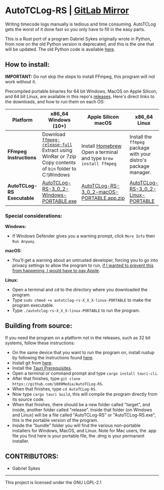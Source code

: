 # AutoTCLog-RS | [GitLab Mirror](https://gitlab.com/1009media/autotclog-rs)
Writing timecode logs manually is tedious and time consuming. AutoTCLog gets the worst of it done fast so you only have to fill in the easy parts.

This is a Rust port of a program Gabriel Sykes originally wrote in Python, from now on the old Python version is deprecated, and this is the one that will be updated. The old Python code is available [here](https://github.com/sykesgabri/AutoTCLog).

## How to install:

**IMPORTANT:** Do not skip the steps to install FFmpeg, this program will not work without it.

Precompiled portable binaries for 64 bit Windows, MacOS on Apple Silicon, and 64 bit Linux, are available in this repo's [releases](https://github.com/sykesgabri/AutoTCLog-RS/releases). Here's direct links to the downloads, and how to run them on each OS:

| Platform                    | x86_64 Windows (10+)                                                                                                                                 | Apple Silicon macOS                                                                                                                                      | x86_64 Linux                                                                                                                             |
|-----------------------------|------------------------------------------------------------------------------------------------------------------------------------------------------|----------------------------------------------------------------------------------------------------------------------------------------------------------|------------------------------------------------------------------------------------------------------------------------------------------|
| **FFmpeg Instructions**     | Download [`ffmpeg-release-full`](https://www.gyan.dev/ffmpeg/builds)<br>Extract using WinRar or 7zip<br>Copy contents of `bin` folder to C:\Windows  | Install [Homebrew](https://brew.sh)<br>Open a terminal and type `brew install ffmpeg`                                                                    | Install the `ffmpeg` package with your distro's package manager.                                                                         |
| **AutoTCLog-RS Executable** | [AutoTCLog-RS-3_0_2-Windows-PORTABLE.exe](https://github.com/1009Media/AutoTCLog-RS/releases/download/3.0.2/AutoTCLog-RS-3_0_2-Windows-PORTABLE.exe) | [AutoTCLog-RS-3_0_2-macOS-PORTABLE.app.zip](https://github.com/1009Media/AutoTCLog-RS/releases/download/3.0.2/AutoTCLog-RS-3_0_2-macOS-PORTABLE.app.zip) | [AutoTCLog-RS-3_0_2-Linux-PORTABLE](https://github.com/1009Media/AutoTCLog-RS/releases/download/3.0.2/AutoTCLog-RS-3_0_2-Linux-PORTABLE) |

### Special considerations:

**Windows:**

- If Windows Defender gives you a warning prompt, click `More Info` then `Run Anyway`.

**macOS:**

- You'll get a warning about an untrusted developer, forcing you to go into privacy settings to allow the program to run, [if I wanted to prevent this from happening, I would have to pay Apple](https://developer.apple.com/support/compare-memberships/).

**Linux:**

- Open a terminal and cd to the directory where you downloaded the program.
- Type `sudo chmod +x autotclog-rs-X_X_X-linux-PORTABLE` to make the program executable.
- Type `./autotclog-rs-X_X_X-linux-PORTABLE` to run the program.

## Building from source:

If you need the program on a platform not in the releases, such as 32 bit systems, follow these instructions:

- On the same device that you want to run the program on, install rustup by following the instructions found [here](https://www.rust-lang.org/tools/install).
- Install git from [here](https://git-scm.com/downloads).
- Install the [Tauri Prerequisites](https://tauri.app/v1/guides/getting-started/prerequisites/).
- Open a terminal or command prompt and type `cargo install tauri-cli`.
- After that finishes, type `git clone https://github.com/1009Media/AutoTCLog-RS`.
- When that finishes, type `cd AutoTCLog-RS`.
- Now type `cargo tauri build`, this will compile the program directly from its source code.
- When that finishes, there should be a new folder called "target", and inside, another folder called "release". Inside that folder (on Windows and Linux) will be a file called "AutoTCLog-RS" or "AutoTCLog-RS.exe", this is the portable version of the program.
- Inside the "bundle" folder you will find the various non-portable installers for Windows, MacOS, and Linux. Note for Mac users, the .app file you find here is your portable file, the .dmg is your permanent installer.

## CONTRIBUTORS:

- Gabriel Sykes

---
This project is licensed under the GNU LGPL-2.1
